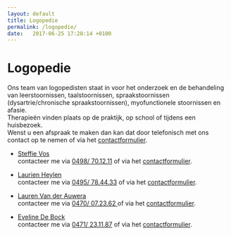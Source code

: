 ```yaml
---
layout: default
title: Logopedie
permalink: /logopedie/
date:   2017-06-25 17:28:14 +0100
---
```

# Logopedie

Ons team van logopedisten staat in voor het onderzoek en de behandeling van leerstoornissen, taalstoornissen, spraakstoornissen (dysartrie/chronische spraakstoornissen), myofunctionele stoornissen en afasie.  
Therapieën vinden plaats op de praktijk, op school of tijdens een huisbezoek.  
Wenst u een afspraak te maken dan kan dat door telefonisch met ons contact op te nemen of via het [contactformulier](/contact.html).  


* <a href="{{ site.baseurl }}/logopedie/steffie_vos.html">Steffie Vos</a>  <br> contacteer me via <a href="tel:+32498701211" itemprop="telephone">0498/ 70.12.11</a> of via het [contactformulier](/contact.html). 

* <a href="{{ site.baseurl }}/logopedie/laurien_heylen.html">Laurien Heylen</a> <br> contacteer me via <a href="tel:+32495784433" itemprop="telephone">0495/ 78.44.33</a> of via het [contactformulier](/contact.html). 

* <a href="{{ site.baseurl }}/logopedie/Lauren_Van_der_Auwera.html">Lauren Van der Auwera</a> <br> contacteer me via <a href="tel:+32470072362" itemprop="telephone">0470/ 07.23.62 </a> of via het [contactformulier](/contact.html). 

* <a href="{{ site.baseurl }}/logopedie/eveline_de_bock.html">Eveline De Bock</a> <br> contacteer me via <a href="tel:+32471231187" itemprop="telephone">0471/ 23.11.87</a> of via het [contactformulier](/contact.html).

